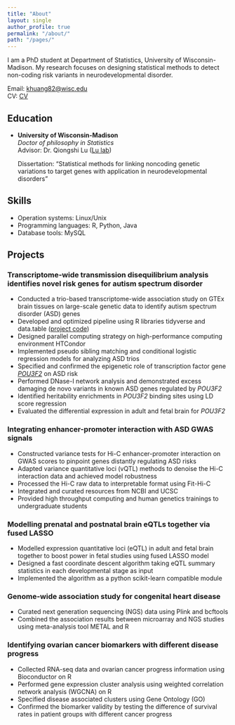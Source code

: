 ```yaml
---
title: "About"
layout: single
author_profile: true
permalink: "/about/"
path: "/pages/"
---
```



I am a PhD student at Department of Statistics, University of Wisconsin-Madison. My research focuses on designing statistical methods to detect non-coding risk variants in neurodevelopmental disorder.

Email: <khuang82@wisc.edu> \
CV: [CV](https://github.com/KunlingHuang/KunlingHuang.github.io/blob/master/assets/docs/KHuangCV.pdf)


## Education

- **University of Wisconsin-Madison**  
    *Doctor of philosophy in Statistics*                                   
    Advisor: Dr. Qiongshi Lu ([Lu lab](https://qlu-lab.org/))
    
    Dissertation: “Statistical methods for linking noncoding genetic variations to target genes with application in neurodevelopmental disorders”

## Skills
- Operation systems: Linux/Unix
- Programming languages: R, Python, Java
- Database tools: MySQL

## Projects

### Transcriptome-wide transmission disequilibrium analysis identifies novel risk genes for autism spectrum disorder

- Conducted a trio-based transcriptome-wide association study on GTEx brain tissues on large-scale genetic data to identify autism spectrum disorder (ASD) genes
- Developed and optimized pipeline using R libraries tidyverse and data.table ([project code](https://github.com/qlu-lab/TITANS))
- Designed parallel computing strategy on high-performance computing environment HTCondor
- Implemented pseudo sibling matching and conditional logistic regression models for analyzing ASD trios
- Specified and confirmed the epigenetic role of transcription factor gene [*POU3F2*](https://www.ncbi.nlm.nih.gov/gene/5454) on ASD risk
- Performed DNase-I network analysis and demonstrated excess damaging de novo variants in known ASD genes regulated by *POU3F2*
- Identified heritability enrichments in *POU3F2* binding sites using LD score regression
- Evaluated the differential expression in adult and fetal brain for *POU3F2*

### Integrating enhancer-promoter interaction with ASD GWAS signals
- Constructed variance tests for Hi-C enhancer-promoter interaction on GWAS scores to pinpoint genes distantly regulating ASD risks
- Adapted variance quantitative loci (vQTL) methods to denoise the Hi-C interaction data and achieved model robustness
- Processed the Hi-C raw data to interpretable format using Fit-Hi-C
- Integrated and curated resources from NCBI and UCSC
- Provided high throughput computing and human genetics trainings to undergraduate students


### Modelling prenatal and postnatal brain eQTLs together via fused LASSO
- Modelled expression quantitative loci (eQTL) in adult and fetal brain together to boost power in fetal studies using fused LASSO model
- Designed a fast coordinate descent algorithm taking eQTL summary statistics in each developmental stage as input
- Implemented the algorithm as a python scikit-learn compatible module

### Genome-wide association study for congenital heart disease
- Curated next generation sequencing (NGS) data using Plink and bcftools
- Combined the association results between microarray and NGS studies using meta-analysis tool METAL and R

### Identifying ovarian cancer biomarkers with different disease progress
- Collected RNA-seq data and ovarian cancer progress information using Bioconductor on R
- Performed gene expression cluster analysis using weighted correlation network analysis (WGCNA) on R
- Specified disease associated clusters using Gene Ontology (GO)
- Confirmed the biomarker validity by testing the difference of survival rates in patient groups with different cancer progress



